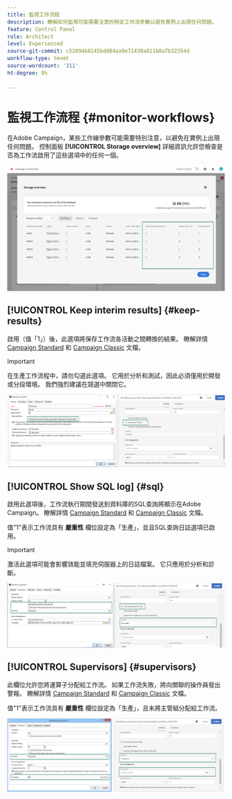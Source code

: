 ```yaml
---
title: 監視工作流程
description: 瞭解如何監視可能需要注意的特定工作流參數以避免實例上出現任何問題。
feature: Control Panel
role: Architect
level: Experienced
source-git-commit: c52094b8145bdd84aa9e71430a811b8a7b32354d
workflow-type: tm+mt
source-wordcount: '311'
ht-degree: 9%

---
```


# 監視工作流程 {#monitor-workflows}

<!--## Clean paused and completed workflows

When [!DNL Adobe Campaign] workflows are paused or completed, they leave temporary tables on your instances database that consume space and can lead to performance issues.

Control Panel allows you to identify those workflows and clean the temporary resources generated on your instances.

>[!NOTE]
>
>Technically, this operation executes the **[!UICONTROL Database cleanup technical workflow]** that runs on your Campaign instance everyday (see [Campaign Standard](https://experienceleague.adobe.com/docs/campaign-standard/using/administrating/application-settings/technical-workflows.html#list-of-technical-workflows) and [Campaign Classic](https://experienceleague.adobe.com/docs/campaign-classic/using/monitoring-campaign-classic/data-processing/database-cleanup-workflow.html) documentation). 

To clean paused and completed workflows, follow these steps:

1. Navigate to the **[!UICONTROL Performance monitoring]** card.

1. In the **[!UICONTROL Databases]** tab, select the instance where you want to perform the operation.

1. Access the **[!UICONTROL Storage overview]** details, then filter the list on **[!UICONTROL Temporary tables]**. Learn more on **[!UICONTROL Storage overview]** in [this page](database-storage-overview.md).

    ![](assets/wkf-monitoring-filter.png)

1. All temporary tables generated on your instances by workflows and deliveries display. Click the **[!UICONTROL Clean now]** button to delete the resources generated by paused and completed workflows.

    ![](assets/wkf-monitoring-clean.png)

1. Once the operation is confirmed, you can track the estimated remaining time in the **[!UICONTROL Storage overview]** list.

    ![](assets/wkf-monitoring-in-progress.png)

## Monitor workflow parameters -->

在Adobe Campaign，某些工作線參數可能需要特別注意，以避免在實例上出現任何問題。 控制面板 **[!UICONTROL Storage overview]** 詳細資訊允許您檢查是否為工作流啟用了這些選項中的任何一個。

![](assets/wkf-monitoring-parameters.png)

## **[!UICONTROL Keep interim results]** {#keep-results}

啟用（值「1」）後，此選項將保存工作流各活動之間轉換的結果。 瞭解詳情 [Campaign Standard](https://experienceleague.adobe.com/docs/campaign-standard/using/managing-processes-and-data/executing-a-workflow/managing-execution-options.html?lang=zh-Hant) 和 [Campaign Classic](https://experienceleague.adobe.com/docs/campaign-classic/using/automating-with-workflows/introduction/workflow-best-practices.html?lang=zh-Hant#logs) 文檔。

>[!IMPORTANT]
>
>在生產工作流程中，請勿勾選此選項。 它用於分析和測試，因此必須僅用於開發或分段環境。 我們強烈建議在競選中關閉它。

![](assets/wkf-monitoring-keep.png)

## **[!UICONTROL Show SQL log]** {#sql}

啟用此選項後，工作流執行期間發送到資料庫的SQL查詢將顯示在Adobe Campaign。 瞭解詳情 [Campaign Standard](https://experienceleague.corp.adobe.com/docs/campaign-standard/using/managing-processes-and-data/executing-a-workflow/managing-execution-options.html?lang=en) 和 [Campaign Classic](https://experienceleague.adobe.com/docs/campaign-classic/using/automating-with-workflows/advanced-management/workflow-properties.html?lang=en#execution) 文檔。

值&quot;1&quot;表示工作流具有 **嚴重性** 欄位設定為「生產」，並且SQL查詢日誌選項已啟用。

>[!IMPORTANT]
>
>激活此選項可能會影響效能並填充伺服器上的日誌檔案。 它只應用於分析和診斷。

![](assets/wkf-monitoring-sql.png)

## **[!UICONTROL Supervisors]** {#supervisors}

此欄位允許您將運算子分配給工作流。 如果工作流失敗，將向關聯的操作員發出警報。 瞭解詳情 [Campaign Standard](https://experienceleague.corp.adobe.com/docs/campaign-standard/using/managing-processes-and-data/executing-a-workflow/monitoring-workflow-execution.html?lang=en#error-management) 和 [Campaign Classic](https://experienceleague.adobe.com/docs/campaign-classic/using/automating-with-workflows/advanced-management/workflow-properties.html?lang=en#error-management) 文檔。

值&quot;1&quot;表示工作流具有 **嚴重性** 欄位設定為「生產」，且未將主管組分配給工作流。

![](assets/wkf-monitoring-supervisors.png)
